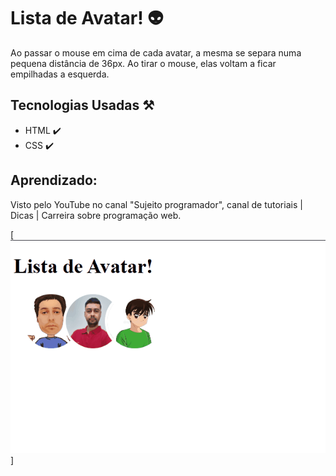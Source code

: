# Lista de Avatar! 👽

Ao passar o mouse em cima de cada avatar, a mesma se separa numa pequena distância de 36px. Ao tirar o mouse, elas voltam a ficar empilhadas a esquerda.

## Tecnologias Usadas ⚒️

* HTML ✔️
* CSS ✔️

## Aprendizado:

Visto pelo YouTube no canal "Sujeito programador", canal de tutoriais | Dicas | Carreira sobre programação web.

[<img src="./tela.gif" alt="3 imagens de avatar, que ao passar o mouse, ela se move para direita.">]
